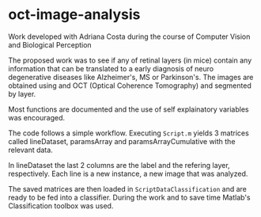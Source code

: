 # oct-image-analysis
Work developed with Adriana Costa during the course of Computer Vision and Biological Perception

The proposed work was to see if any of retinal layers (in mice) contain any information that can be translated to a early diagnosis of neuro degenerative diseases like Alzheimer's, MS or Parkinson's.
The images are obtained using and OCT (Optical Coherence Tomography) and segmented by layer.

Most functions are documented and the use of self explainatory variables was encouraged.

The code follows a simple workflow. Executing ```Script.m``` yields 3 matrices called lineDataset, paramsArray and paramsArrayCumulative with the relevant data.

In lineDataset the last 2 columns are the label and the refering layer, respectively. Each line is a new instance, a new image that was analyzed.

The saved matrices are then loaded in ```ScriptDataClassification``` and are ready to be fed into a classifier. During the work and to save time Matlab's Classification toolbox was used.
